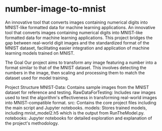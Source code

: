 # number-image-to-mnist
 An innovative tool that converts images containing numerical digits into MNIST-like formatted data for machine learning applications.
An innovative tool that converts images containing numerical digits into MNIST-like formatted data for machine learning applications. This project bridges the gap between real-world digit images and the standardized format of the MNIST dataset, facilitating easier integration and application of machine learning models trained on MNIST.

The Goal
Our project aims to transform any image featuring a number into a format similar to that of the MNIST dataset. This involves detecting the numbers in the image, then scaling and processing them to match the dataset used for model training.

Project Structure
MNIST-Data: Contains sample images from the MNIST dataset for reference and testing.
RawDataForTesting: Includes raw images used to test the algorithm's effectiveness in transforming real-world images into MNIST-compatible format.
src: Contains the core project files including the main script and Jupyter notebooks.
models: Stores trained models, including mnist_model2.h5 which is the output from RunTheModel.py.
notebooks: Jupyter notebooks for detailed exploration and explanation of the project's methodology.
